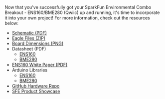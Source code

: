 Now that you've successfully got your SparkFun Environmental Combo Breakout - ENS160/BME280 (Qwiic) up and running, it's time to incorporate it into your own project! For more information, check out the resources below:

* [Schematic (PDF)](../assets/board_files/SparkFun_ENS160_BME280_Breakout_Schematic_V11.pdf)
* [Eagle Files (ZIP)](../assets/board_files/SparkFun_ENS160_BME280_Breakout_v11.zip)
* [Board Dimensions (PNG)](../assets/img/SparkFun_ENS160_BME280_Breakout_Board_Dimensions.png)
* Datasheet (PDF)
    * [ENS160](../assets/component_documentation/SC-001224-DS-7-ENS160-Datasheet.pdf)
    * [BME280](../assets/component_documentation/bst-bme280-ds002.pdf)
* [ENS160 White Paper (PDF)](..\assets\component_documentation\ENS160-White-Paper.pdf)
* Arduino Libraries
    * [ENS160](https://github.com/sparkfun/SparkFun_Indoor_Air_Quality_Sensor-ENS160_Arduino_Library)
    * [BME280](https://github.com/sparkfun/SparkFun_BME280_Arduino_Library)
* [GitHub Hardware Repo](https://github.com/sparkfun/SparkFun_Environmental_Combo_Breakout_ENS160_BME280_QWIIC)
* [SFE Product Showcase](https://youtu.be/78wqEFfHv_c?si=ASorMzOgZIkLuGjM)
